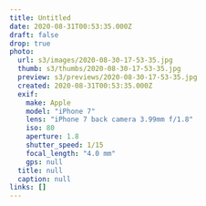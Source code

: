 ```yaml
---
title: Untitled
date: 2020-08-31T00:53:35.000Z
draft: false
drop: true
photo:
  url: s3/images/2020-08-30-17-53-35.jpg
  thumb: s3/thumbs/2020-08-30-17-53-35.jpg
  preview: s3/previews/2020-08-30-17-53-35.jpg
  created: 2020-08-31T00:53:35.000Z
  exif:
    make: Apple
    model: "iPhone 7"
    lens: "iPhone 7 back camera 3.99mm f/1.8"
    iso: 80
    aperture: 1.8
    shutter_speed: 1/15
    focal_length: "4.0 mm"
    gps: null
  title: null
  caption: null
links: []
---
```

